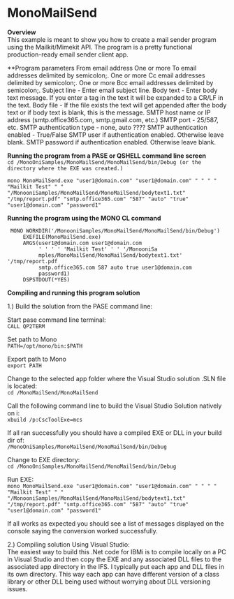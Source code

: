 ﻿# MonoMailSend

**Overview**<br>
This example is meant to show you how to create a mail sender program using the Mailkit/Mimekit API.
The program is a pretty functional production-ready email sender client app.
<br>

**Program parameters
From email address
One or more To email addresses delimited by semicolon;.
One or more Cc email addresses delimited by semicolon;.
One or more Bcc email addresses delimited by semicolon;.
Subject line - Enter email subject line.
Body text - Enter body text message. If you enter a <CRLF> tag in the text it will be expanded to a CR/LF in the text.
Body file - If the file exists the text will get appended after the body text or if body text is blank, this is the message.
SMTP host name or IP address (smtp.office365.com, smtp.gmail.com, etc.)
SMTP port - 25/587, etc.
SMTP authentication type - none, auto ????
SMTP authentication enabled - True/False
SMTP user if authentication enabled. Otherwise leave blank.
SMTP password if authentication enabled. Otherwise leave blank.

**Running the program from a PASE or QSHELL command line screen**<br>
`cd /MonoOniSamples/MonoMailSend/MonoMailSend/bin/Debug (or the directory where the EXE was created.)`

`mono MonoMailSend.exe "user1@domain.com" "user1@domain.com" " " " " 
      "Mailkit Test" " " "/MonooniSamples/MonoMailSend/MonoMailSend/bodytext1.txt" "/tmp/report.pdf" "smtp.office365.com"
	  "587" "auto" "true" "user1@domain.com" "password1"`

**Running the program using the MONO CL command**<br>
```
 MONO WORKDIR('/MonooniSamples/MonoMailSend/MonoMailSend/bin/Debug')                    
     EXEFILE(MonoMailSend.exe)                                  
     ARGS(user1@domain.com user1@domain.com    
          ' ' ' ' 'Mailkit Test' ' ' '/MonooniSa    
          mples/MonoMailSend/MonoMailSend/bodytext1.txt' '/tmp/report.pdf    
          smtp.office365.com 587 auto true user1@domain.com     
          password1)                                           
     DSPSTDOUT(*YES)                                            
```
**Compiling and running this program solution**<br>

1.) Build the solution from the PASE command line:

Start pase command line terminal:<br>
`CALL QP2TERM`

Set path to Mono<br>
`PATH=/opt/mono/bin:$PATH`

Export path to Mono<br>
`export PATH`

Change to the selected app folder where the Visual Studio solution .SLN file is located:<br>
`cd /MonoMailSend/MonoMailSend`

Call the following command line to build the Visual Studio Solution natively on i:<br>
`xbuild /p:CscToolExe=mcs`

If all ran successfully you should have a compiled EXE or DLL in your build dir of:<br>
`/MonoOniSamples/MonoMailSend/MonoMailSend/bin/Debug`

Change to EXE directory:<br>
`cd /MonoOniSamples/MonoMailSend/MonoMailSend/bin/Debug`

Run EXE:<br>
`mono MonoMailSend.exe "user1@domain.com" "user1@domain.com" " " " " 
      "Mailkit Test" " " "/MonooniSamples/MonoMailSend/MonoMailSend/bodytext1.txt" "/tmp/report.pdf" "smtp.office365.com"
	  "587" "auto" "true" "user1@domain.com" "password1"`

If all works as expected you should see a list of messages displayed on the 
console saying the conversion worked successfully.

2.) Compiling solution Using Visual Studio:<br>
The easiest way to build this .Net code for IBMi is to compile locally on a PC in Visual Studio
and then copy the EXE and any associated DLL files to the associated app directory in the IFS. 
I typically put each app and DLL files in its own directory. This way each app can have different
version of a class library or other DLL being used without worrying about DLL versioning issues.

